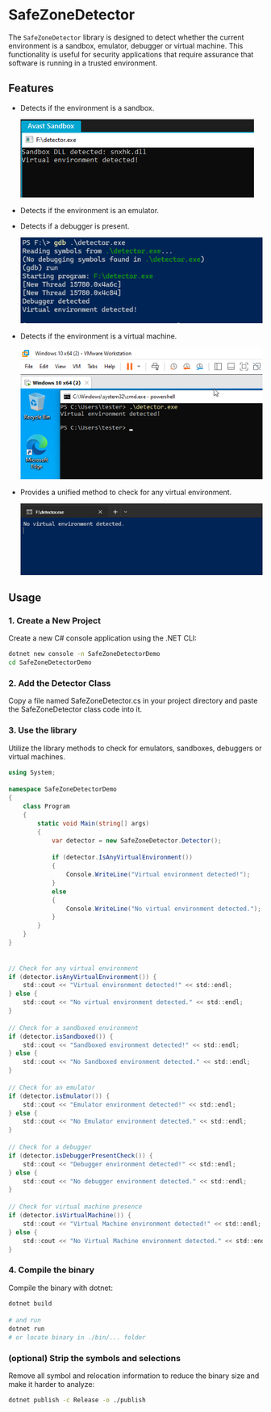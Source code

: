 # SafeZoneDetector

The `SafeZoneDetector` library is designed to detect whether the current environment is a sandbox, emulator, debugger or virtual machine. This functionality is useful for security applications that require assurance that software is running in a trusted environment.

## Features

- Detects if the environment is a sandbox.
  
  ![VirtualEnv](./.img/AvastSanbox.png)
- Detects if the environment is an emulator.
- Detects if a debugger is present.
  
  ![VirtualEnv](./.img/Debugger.png)
- Detects if the environment is a virtual machine.
  
  ![VirtualEnv](./.img/VMWare.png)
- Provides a unified method to check for any virtual environment.

  ![VirtualEnv](./.img/CleanEnvironment.png)

## Usage

### 1. Create a New Project

Create a new C# console application using the .NET CLI:

```bash
dotnet new console -n SafeZoneDetectorDemo
cd SafeZoneDetectorDemo
```

### 2. Add the Detector Class

Copy a file named SafeZoneDetector.cs in your project directory and paste the SafeZoneDetector class code into it.


### 3. Use the library

Utilize the library methods to check for emulators, sandboxes, debuggers or virtual machines.

```cs
using System;

namespace SafeZoneDetectorDemo
{
    class Program
    {
        static void Main(string[] args)
        {
            var detector = new SafeZoneDetector.Detector();

            if (detector.IsAnyVirtualEnvironment())
            {
                Console.WriteLine("Virtual environment detected!");
            }
            else
            {
                Console.WriteLine("No virtual environment detected.");
            }
        }
    }
}


// Check for any virtual environment
if (detector.isAnyVirtualEnvironment()) {
    std::cout << "Virtual environment detected!" << std::endl;
} else {
    std::cout << "No virtual environment detected." << std::endl;
}

// Check for a sandboxed environment
if (detector.isSandboxed()) {
    std::cout << "Sandboxed environment detected!" << std::endl;
} else {
    std::cout << "No Sandboxed environment detected." << std::endl;
}

// Check for an emulator
if (detector.isEmulator()) {
    std::cout << "Emulator environment detected!" << std::endl;
} else {
    std::cout << "No Emulator environment detected." << std::endl;
}

// Check for a debugger
if (detector.isDebuggerPresentCheck()) {
    std::cout << "Debugger environment detected!" << std::endl;
} else {
    std::cout << "No debugger environment detected." << std::endl;
}

// Check for virtual machine presence
if (detector.isVirtualMachine()) {
    std::cout << "Virtual Machine environment detected!" << std::endl;
} else {
    std::cout << "No Virtual Machine environment detected." << std::endl;
}
```

### 4. Compile the binary

Compile the binary with dotnet:
```bash
dotnet build

# and run
dotnet run
# or locate binary in ./bin/... folder
```


### (optional) Strip the symbols and selections
Remove all symbol and relocation information to reduce the binary size and make it harder to analyze:

```bash
dotnet publish -c Release -o ./publish
```
